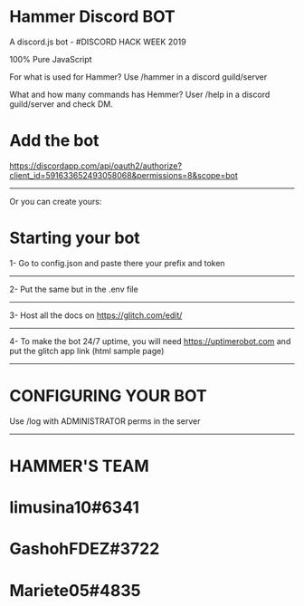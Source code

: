 # Hammer Discord BOT
A discord.js bot - #DISCORD HACK WEEK 2019

100% Pure JavaScript

For what is used for Hammer? Use /hammer in a discord guild/server

What and how many commands has Hemmer? User /help in a discord guild/server and check DM.
# Add the bot
https://discordapp.com/api/oauth2/authorize?client_id=591633652493058068&permissions=8&scope=bot
_______________
Or you can create yours:

# Starting your bot
1- Go to config.json and paste there your prefix and token
________________
2- Put the same but in the .env file
________________
3- Host all the docs on https://glitch.com/edit/
________________
4- To make the bot 24/7 uptime, you will need https://uptimerobot.com and put the glitch app link (html sample page)
________________
# CONFIGURING YOUR BOT
Use /log with ADMINISTRATOR perms in the server
________________
# HAMMER'S TEAM
limusina10#6341
=========
GashohFDEZ#3722
=========
Mariete05#4835
=========
